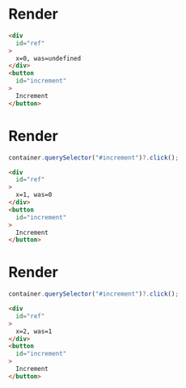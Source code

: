 # Render
```html
<div
  id="ref"
>
  x=0, was=undefined
</div>
<button
  id="increment"
>
  Increment
</button>
```


# Render
```js
container.querySelector("#increment")?.click();
```
```html
<div
  id="ref"
>
  x=1, was=0
</div>
<button
  id="increment"
>
  Increment
</button>
```


# Render
```js
container.querySelector("#increment")?.click();
```
```html
<div
  id="ref"
>
  x=2, was=1
</div>
<button
  id="increment"
>
  Increment
</button>
```
